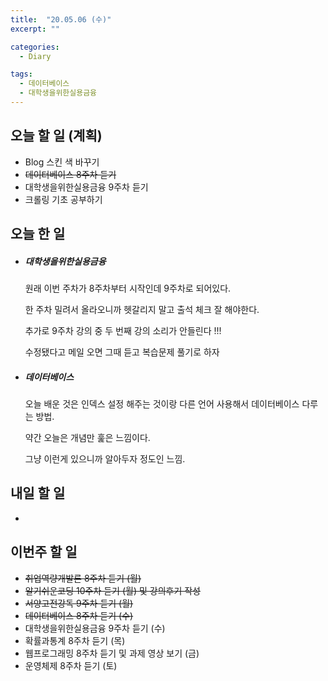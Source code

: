 ```yaml
---
title:  "20.05.06 (수)"
excerpt: ""

categories:
  - Diary

tags:
  - 데이터베이스
  - 대학생을위한실용금융
---
```


## 오늘 할 일 (계획)

- Blog 스킨 색 바꾸기
- ~~데이터베이스 8주차 듣기~~
- 대학생을위한실용금융 9주차 듣기
- 크롤링 기초 공부하기


## 오늘 한 일

- ##### 대학생을위한실용금융

  원래 이번 주차가 8주차부터 시작인데 9주차로 되어있다.

  한 주차 밀려서 올라오니까 헷갈리지 말고 출석 체크 잘 해야한다.

  추가로 9주차 강의 중 두 번째 강의 소리가 안들린다 !!!

  수정됐다고 메일 오면 그때 듣고 복습문제 풀기로 하자

- ##### 데이터베이스

  오늘 배운 것은 인덱스 설정 해주는 것이랑 다른 언어 사용해서 데이터베이스 다루는 방법.

  약간 오늘은 개념만 훑은 느낌이다.

  그냥 이런게 있으니까 알아두자 정도인 느낌.

## 내일 할 일

- 


## 이번주 할 일

- ~~취업역량개발론 8주차 듣기 (월)~~
- ~~알기쉬운코딩 10주차 듣기 (월) 및 강의후기 작성~~
- ~~서양고전강독 9주차 듣기 (월)~~
- ~~데이터베이스 8주차 듣기 (수)~~
- 대학생을위한실용금융 9주차 듣기 (수)
- 확률과통계 8주차 듣기 (목)
- 웹프로그래밍 8주차 듣기 및 과제 영상 보기 (금)
- 운영체제 8주차 듣기 (토)